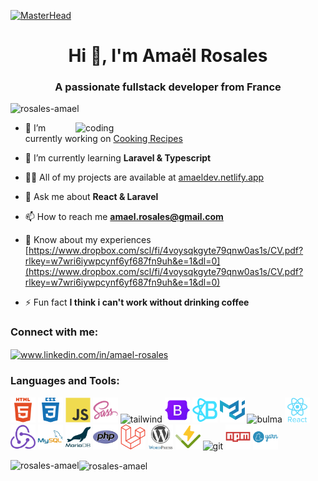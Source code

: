 
[![MasterHead](https://res.cloudinary.com/superfolio/image/upload/v1620689979/68747470733a2f2f692e70696e696d672e636f6d2f6f726967696e616c732f63362f33332f63322f63363333633230656465383266306530636564376435373064626533613166332e676966_yjuh2s.gif)](https://amaeldev.netlify.app)
<h1 align="center">Hi 👋, I'm Amaël Rosales</h1>
<h3 align="center">A passionate fullstack developer from France</h3>


<p align="left"> <img src="https://komarev.com/ghpvc/?username=rosales-amael&label=Profile%20views&color=0e75b6&style=flat" alt="rosales-amael" /> </p>


<img align="right" alt="coding" width="400" src="https://i.pinimg.com/originals/e4/26/70/e426702edf874b181aced1e2fa5c6cde.gif" />

- 🔭 I’m currently working on [Cooking Recipes](https://github.com/Rosales-Amael/Cooking-Recipes-Frontend)

- 🌱 I’m currently learning **Laravel & Typescript**

- 👨‍💻 All of my projects are available at [amaeldev.netlify.app](amaeldev.netlify.app)

- 💬 Ask me about **React & Laravel**

- 📫 How to reach me **amael.rosales@gmail.com**

- 📄 Know about my experiences [https://www.dropbox.com/scl/fi/4voysqkgyte79qnw0as1s/CV.pdf?rlkey=w7wri6iywpcynf6yf687fn9uh&e=1&dl=0](https://www.dropbox.com/scl/fi/4voysqkgyte79qnw0as1s/CV.pdf?rlkey=w7wri6iywpcynf6yf687fn9uh&e=1&dl=0)

- ⚡ Fun fact **I think i can't work without drinking coffee**


<h3 align="left">Connect with me:</h3>
<p align="left">
<a href="https://linkedin.com/in/www.linkedin.com/in/amael-rosales" target="blank"><img align="center" src="https://raw.githubusercontent.com/rahuldkjain/github-profile-readme-generator/master/src/images/icons/Social/linked-in-alt.svg" alt="www.linkedin.com/in/amael-rosales" height="30" width="40" /></a>
</p>

<h3 align="left">Languages and Tools:</h3>
<p align="left"><img src="https://github.com/devicons/devicon/blob/master/icons/html5/html5-plain-wordmark.svg" alt="html5" width="40" height="40"/> <img src="https://github.com/devicons/devicon/blob/master/icons/css3/css3-plain-wordmark.svg" alt="css3" width="40" height="40"/> <img src="https://raw.githubusercontent.com/devicons/devicon/master/icons/javascript/javascript-original.svg" alt="javascript" width="40" height="40"/> <img src="https://raw.githubusercontent.com/devicons/devicon/master/icons/sass/sass-original.svg" alt="sass" width="40" height="40"/> <img src="https://www.vectorlogo.zone/logos/tailwindcss/tailwindcss-icon.svg" alt="tailwind" width="40" height="40"/> <img src="https://github.com/devicons/devicon/blob/master/icons/bootstrap/bootstrap-original.svg" alt="bootstrap" width="40" height="40"/> <img src= "https://github.com/devicons/devicon/blob/master/icons/reactbootstrap/reactbootstrap-original.svg" alt="reactbootstrap" width="40" height="40"/> <img src="https://github.com/devicons/devicon/blob/master/icons/materialui/materialui-original.svg" title="Material UI" alt="Material UI" width="40" height="40"/> <img src="https://raw.githubusercontent.com/gilbarbara/logos/804dc257b59e144eaca5bc6ffd16949752c6f789/logos/bulma.svg" alt="bulma" width="40" height="40"/> <img src="https://raw.githubusercontent.com/devicons/devicon/master/icons/react/react-original-wordmark.svg" alt="react" width="40" height="40"/> <img src="https://raw.githubusercontent.com/devicons/devicon/master/icons/redux/redux-original.svg" alt="redux" width="40" height="40"/> <img src="https://raw.githubusercontent.com/devicons/devicon/master/icons/mysql/mysql-original-wordmark.svg" alt="mysql" width="40" height="40"/> <img src="https://github.com/devicons/devicon/blob/master/icons/mariadb/mariadb-original-wordmark.svg" alt="mariadb" width="40" height="40"/> <img src="https://raw.githubusercontent.com/devicons/devicon/master/icons/php/php-original.svg" alt="php" width="40" height="40"/> <img src="https://github.com/devicons/devicon/blob/master/icons/laravel/laravel-original.svg" alt="laravel" width="40" height="40"/> <img src="https://github.com/devicons/devicon/blob/master/icons/wordpress/wordpress-original.svg" alt="wordpress" width="40" height="40"/> <img src="https://github.com/devicons/devicon/blob/master/icons/vitest/vitest-original.svg" alt="vitest" width="40" height="40"/> <img src="https://www.vectorlogo.zone/logos/git-scm/git-scm-icon.svg" alt="git" width="40" height="40"/> <img src="https://github.com/devicons/devicon/blob/master/icons/npm/npm-original-wordmark.svg" alt="npm" width="40" height="40"/> <img src="https://github.com/devicons/devicon/blob/master/icons/yarn/yarn-original-wordmark.svg" alt="yarn" width="40" height="40"/>

 </p>

<p><img align="left" src="https://github-readme-stats.vercel.app/api/top-langs?username=rosales-amael&show_icons=true&locale=en&layout=compact" alt="rosales-amael" /></p>

<p><img align="center" src="https://github-readme-streak-stats.herokuapp.com/?user=rosales-amael&" alt="rosales-amael" /></p>
